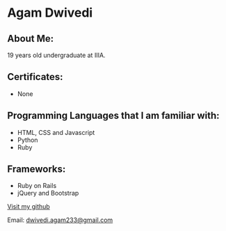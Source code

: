 # Agam Dwivedi

## About Me:

19 years old undergraduate at IIIA.

## Certificates:

- None

## Programming Languages that I am familiar with:

- HTML, CSS and Javascript
- Python
- Ruby

## Frameworks:
- Ruby on Rails
- jQuery and Bootstrap

[Visit my github](https://github.com/agam98)

Email: dwivedi.agam233@gmail.com 
